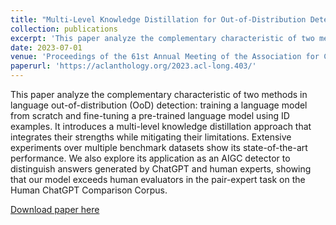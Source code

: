 ```yaml
---
title: "Multi-Level Knowledge Distillation for Out-of-Distribution Detection in Text"
collection: publications
excerpt: 'This paper analyze the complementary characteristic of two methods in language out-of-distribution (OoD) detection: training a language model from scratch and fine-tuning a pre-trained language model using ID examples. It introduces a multi-level knowledge distillation approach that integrates their strengths while mitigating their limitations. Extensive experiments over multiple benchmark datasets show its state-of-the-art performance. We also explore its application as an AIGC detector to distinguish answers generated by ChatGPT and human experts, showing that our model exceeds human evaluators in the pair-expert task on the Human ChatGPT Comparison Corpus.'
date: 2023-07-01
venue: 'Proceedings of the 61st Annual Meeting of the Association for Computational Linguistics'
paperurl: 'https://aclanthology.org/2023.acl-long.403/'
---
```


This paper analyze the complementary characteristic of two methods in language out-of-distribution (OoD) detection: training a language model from scratch and fine-tuning a pre-trained language model using ID examples. It introduces a multi-level knowledge distillation approach that integrates their strengths while mitigating their limitations. Extensive experiments over multiple benchmark datasets show its state-of-the-art performance. We also explore its application as an AIGC detector to distinguish answers generated by ChatGPT and human experts, showing that our model exceeds human evaluators in the pair-expert task on the Human ChatGPT Comparison Corpus.

[Download paper here](https://aclanthology.org/2023.acl-long.403/)
